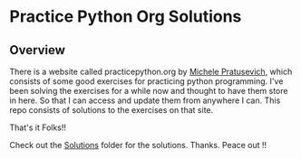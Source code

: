 # Practice Python Org Solutions

## Overview

There is a website called practicepython.org by [Michele Pratusevich](http://www.practicepython.org/about/), which consists of some good
exercises for practicing python programming. I've been solving the exercises for a while now and thought to have them store in here.
So that I can access and update them from anywhere I can. This repo consists of solutions to the exercises on that site.

That's it Folks!!

Check out the [Solutions](Solutions) folder for the solutions. Thanks. Peace out !!

